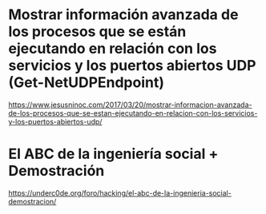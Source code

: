 # Mostrar información avanzada de los procesos que se están ejecutando en relación con los servicios y los puertos abiertos UDP (Get-NetUDPEndpoint)
https://www.jesusninoc.com/2017/03/20/mostrar-informacion-avanzada-de-los-procesos-que-se-estan-ejecutando-en-relacion-con-los-servicios-y-los-puertos-abiertos-udp/


# El ABC de la ingeniería social + Demostración
https://underc0de.org/foro/hacking/el-abc-de-la-ingenieria-social-demostracion/
